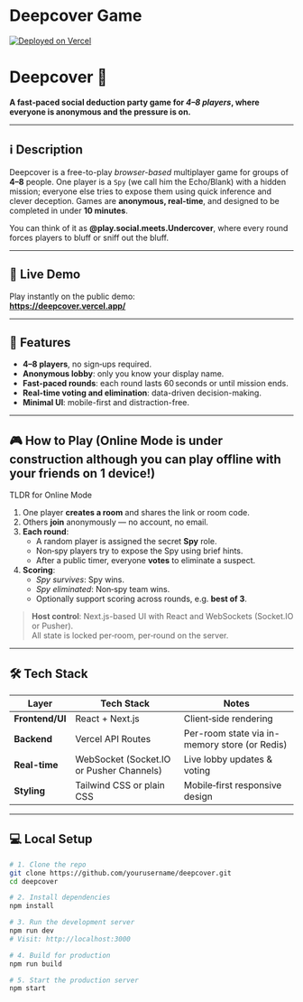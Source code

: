 # Deepcover Game



[![Deployed on Vercel](https://img.shields.io/badge/Deployed%20on-Vercel-black?style=for-the-badge&logo=vercel)](https://vercel.com/neel-s-projects-9464065f/v0-undercover-game)

# Deepcover 🎯

**A fast‑paced social deduction party game for **_4–8 players_**, where everyone is **anonymous** and the pressure is on.**  

---

## ℹ️ Description

Deepcover is a free-to-play *browser-based* multiplayer game for groups of **4–8** people. One player is a `Spy` (we call him the Echo/Blank) with a hidden mission; everyone else tries to expose them using quick inference and clever deception. Games are **anonymous, real-time**, and designed to be completed in under **10 minutes**.

You can think of it as **@play.social.meets.Undercover**, where every round forces players to bluff or sniff out the bluff.

---

## 🚀 Live Demo

Play instantly on the public demo:  
**https://deepcover.vercel.app/**

---

## 👑 Features

- **4–8 players**, no sign‑ups required.  
- **Anonymous lobby**: only you know your display name.  
- **Fast-paced rounds**: each round lasts 60 seconds or until mission ends.  
- **Real-time voting and elimination**: data-driven decision-making.  
- **Minimal UI**: mobile-first and distraction-free.

---

## 🎮 How to Play (Online Mode is under construction although you can play offline with your friends on 1 device!)

TLDR for Online Mode
1. One player **creates a room** and shares the link or room code.  
2. Others **join** anonymously — no account, no email.  
3. **Each round**:
   - A random player is assigned the secret **Spy** role.
   - Non‑spy players try to expose the Spy using brief hints.
   - After a public timer, everyone **votes** to eliminate a suspect.
4. **Scoring**:
   - *Spy survives*: Spy wins.
   - *Spy eliminated*: Non‑spy team wins.
   - Optionally support scoring across rounds, e.g. **best of 3**.

> **Host control**: Next.js-based UI with React and WebSockets (Socket.IO or Pusher).  
> All state is locked per‑room, per‑round on the server.

---

## 🛠️ Tech Stack

| Layer           | Tech Stack               | Notes                        |
|------------------|--------------------------|-------------------------------|
| **Frontend/UI**  | React + Next.js         | Client‑side rendering        |
| **Backend**      | Vercel API Routes        | Per-room state via in-memory store (or Redis) |
| **Real-time**    | WebSocket (Socket.IO or Pusher Channels) | Live lobby updates & voting |
| **Styling**      | Tailwind CSS or plain CSS | Mobile‑first responsive design |


---

## 💻 Local Setup

```bash
# 1. Clone the repo
git clone https://github.com/yourusername/deepcover.git
cd deepcover

# 2. Install dependencies
npm install

# 3. Run the development server
npm run dev
# Visit: http://localhost:3000

# 4. Build for production
npm run build

# 5. Start the production server
npm start
